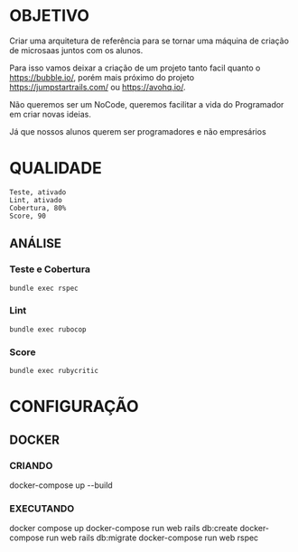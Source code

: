 # OBJETIVO
Criar uma arquitetura de referência para se tornar uma máquina de criação de microsaas juntos com os alunos.

Para isso vamos deixar a criação de um projeto tanto facil quanto o https://bubble.io/, porém mais próximo do projeto
https://jumpstartrails.com/ ou https://avohq.io/.

Não queremos ser um NoCode, queremos facilitar a vida do Programador em criar novas ideias. 

Já que nossos alunos querem ser programadores e não empresários

# QUALIDADE
```
Teste, ativado
Lint, ativado
Cobertura, 80%
Score, 90
```
## ANÁLISE
### Teste e Cobertura
    bundle exec rspec
### Lint
    bundle exec rubocop
### Score
    bundle exec rubycritic

# CONFIGURAÇÃO
## DOCKER
### CRIANDO
docker-compose up --build
### EXECUTANDO
docker compose up
docker-compose run web rails db:create
docker-compose run web rails db:migrate
docker-compose run web rspec